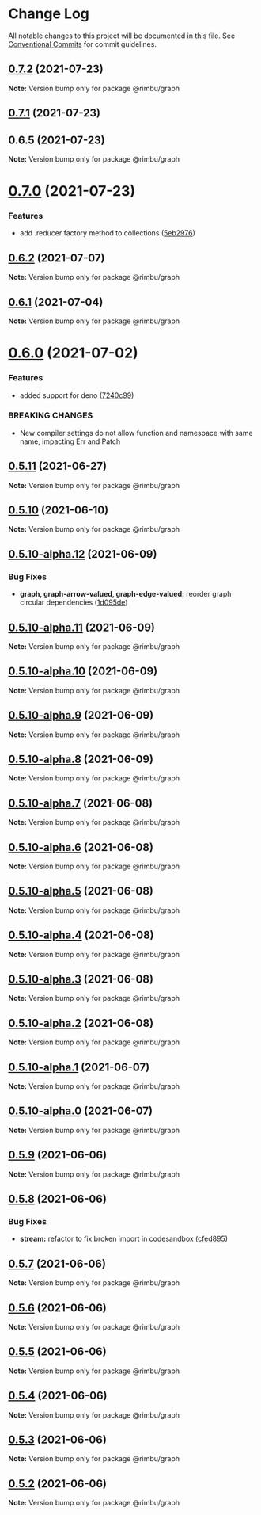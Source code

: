 # Change Log

All notable changes to this project will be documented in this file.
See [Conventional Commits](https://conventionalcommits.org) for commit guidelines.

## [0.7.2](https://github.com/rimbu-org/rimbu/compare/@rimbu/graph@0.7.1...@rimbu/graph@0.7.2) (2021-07-23)

**Note:** Version bump only for package @rimbu/graph





## [0.7.1](https://github.com/rimbu-org/rimbu/compare/@rimbu/graph@0.7.0...@rimbu/graph@0.7.1) (2021-07-23)



## 0.6.5 (2021-07-23)

**Note:** Version bump only for package @rimbu/graph





# [0.7.0](https://github.com/rimbu-org/rimbu/compare/@rimbu/graph@0.6.2...@rimbu/graph@0.7.0) (2021-07-23)


### Features

* add .reducer factory method to collections ([5eb2976](https://github.com/rimbu-org/rimbu/commit/5eb29760ed6b2ce3a739de7663d7d5cacbf12207))





## [0.6.2](https://github.com/rimbu-org/rimbu/compare/@rimbu/graph@0.6.1...@rimbu/graph@0.6.2) (2021-07-07)

**Note:** Version bump only for package @rimbu/graph





## [0.6.1](https://github.com/rimbu-org/rimbu/compare/@rimbu/graph@0.6.0...@rimbu/graph@0.6.1) (2021-07-04)

**Note:** Version bump only for package @rimbu/graph





# [0.6.0](https://github.com/rimbu-org/rimbu/compare/@rimbu/graph@0.5.11...@rimbu/graph@0.6.0) (2021-07-02)


### Features

* added support for deno ([7240c99](https://github.com/rimbu-org/rimbu/commit/7240c998904822e098d2abf6e8e6deda4f165f11))


### BREAKING CHANGES

* New compiler settings do not allow function and namespace with same name, impacting
Err and Patch





## [0.5.11](https://github.com/rimbu-org/rimbu/compare/@rimbu/graph@0.5.10...@rimbu/graph@0.5.11) (2021-06-27)

**Note:** Version bump only for package @rimbu/graph





## [0.5.10](https://github.com/rimbu-org/rimbu/compare/@rimbu/graph@0.5.10-alpha.12...@rimbu/graph@0.5.10) (2021-06-10)

**Note:** Version bump only for package @rimbu/graph





## [0.5.10-alpha.12](https://github.com/rimbu-org/rimbu/compare/@rimbu/graph@0.5.10-alpha.11...@rimbu/graph@0.5.10-alpha.12) (2021-06-09)


### Bug Fixes

* **graph, graph-arrow-valued, graph-edge-valued:** reorder graph circular dependencies ([1d095de](https://github.com/rimbu-org/rimbu/commit/1d095de21f00b21c353954394a09987835b1097a))





## [0.5.10-alpha.11](https://github.com/rimbu-org/rimbu/compare/@rimbu/graph@0.5.10-alpha.10...@rimbu/graph@0.5.10-alpha.11) (2021-06-09)

**Note:** Version bump only for package @rimbu/graph





## [0.5.10-alpha.10](https://github.com/rimbu-org/rimbu/compare/@rimbu/graph@0.5.10-alpha.9...@rimbu/graph@0.5.10-alpha.10) (2021-06-09)

**Note:** Version bump only for package @rimbu/graph





## [0.5.10-alpha.9](https://github.com/rimbu-org/rimbu/compare/@rimbu/graph@0.5.10-alpha.8...@rimbu/graph@0.5.10-alpha.9) (2021-06-09)

**Note:** Version bump only for package @rimbu/graph





## [0.5.10-alpha.8](https://github.com/rimbu-org/rimbu/compare/@rimbu/graph@0.5.10-alpha.7...@rimbu/graph@0.5.10-alpha.8) (2021-06-09)

**Note:** Version bump only for package @rimbu/graph





## [0.5.10-alpha.7](https://github.com/rimbu-org/rimbu/compare/@rimbu/graph@0.5.10-alpha.6...@rimbu/graph@0.5.10-alpha.7) (2021-06-08)

**Note:** Version bump only for package @rimbu/graph





## [0.5.10-alpha.6](https://github.com/rimbu-org/rimbu/compare/@rimbu/graph@0.5.10-alpha.5...@rimbu/graph@0.5.10-alpha.6) (2021-06-08)

**Note:** Version bump only for package @rimbu/graph





## [0.5.10-alpha.5](https://github.com/rimbu-org/rimbu/compare/@rimbu/graph@0.5.10-alpha.4...@rimbu/graph@0.5.10-alpha.5) (2021-06-08)

**Note:** Version bump only for package @rimbu/graph





## [0.5.10-alpha.4](https://github.com/rimbu-org/rimbu/compare/@rimbu/graph@0.5.10-alpha.3...@rimbu/graph@0.5.10-alpha.4) (2021-06-08)

**Note:** Version bump only for package @rimbu/graph





## [0.5.10-alpha.3](https://github.com/rimbu-org/rimbu/compare/@rimbu/graph@0.5.10-alpha.2...@rimbu/graph@0.5.10-alpha.3) (2021-06-08)

**Note:** Version bump only for package @rimbu/graph





## [0.5.10-alpha.2](https://github.com/rimbu-org/rimbu/compare/@rimbu/graph@0.5.10-alpha.1...@rimbu/graph@0.5.10-alpha.2) (2021-06-08)

**Note:** Version bump only for package @rimbu/graph





## [0.5.10-alpha.1](https://github.com/rimbu-org/rimbu/compare/@rimbu/graph@0.5.10-alpha.0...@rimbu/graph@0.5.10-alpha.1) (2021-06-07)

**Note:** Version bump only for package @rimbu/graph





## [0.5.10-alpha.0](https://github.com/rimbu-org/rimbu/compare/@rimbu/graph@0.5.9...@rimbu/graph@0.5.10-alpha.0) (2021-06-07)

**Note:** Version bump only for package @rimbu/graph





## [0.5.9](https://github.com/rimbu-org/rimbu/compare/@rimbu/graph@0.5.8...@rimbu/graph@0.5.9) (2021-06-06)

**Note:** Version bump only for package @rimbu/graph





## [0.5.8](https://github.com/rimbu-org/rimbu/compare/@rimbu/graph@0.5.7...@rimbu/graph@0.5.8) (2021-06-06)


### Bug Fixes

* **stream:** refactor to fix broken import in codesandbox ([cfed895](https://github.com/rimbu-org/rimbu/commit/cfed8957f2c6082160fc80227ca0746858fe34cd))





## [0.5.7](https://github.com/rimbu-org/rimbu/compare/@rimbu/graph@0.5.6...@rimbu/graph@0.5.7) (2021-06-06)

**Note:** Version bump only for package @rimbu/graph





## [0.5.6](https://github.com/rimbu-org/rimbu/compare/@rimbu/graph@0.5.5...@rimbu/graph@0.5.6) (2021-06-06)

**Note:** Version bump only for package @rimbu/graph





## [0.5.5](https://github.com/rimbu-org/rimbu/compare/@rimbu/graph@0.5.4...@rimbu/graph@0.5.5) (2021-06-06)

**Note:** Version bump only for package @rimbu/graph





## [0.5.4](https://github.com/rimbu-org/rimbu/compare/@rimbu/graph@0.5.3...@rimbu/graph@0.5.4) (2021-06-06)

**Note:** Version bump only for package @rimbu/graph





## [0.5.3](https://github.com/rimbu-org/rimbu/compare/@rimbu/graph@0.5.2...@rimbu/graph@0.5.3) (2021-06-06)

**Note:** Version bump only for package @rimbu/graph





## [0.5.2](https://github.com/rimbu-org/rimbu/compare/@rimbu/graph@0.5.1...@rimbu/graph@0.5.2) (2021-06-06)

**Note:** Version bump only for package @rimbu/graph
